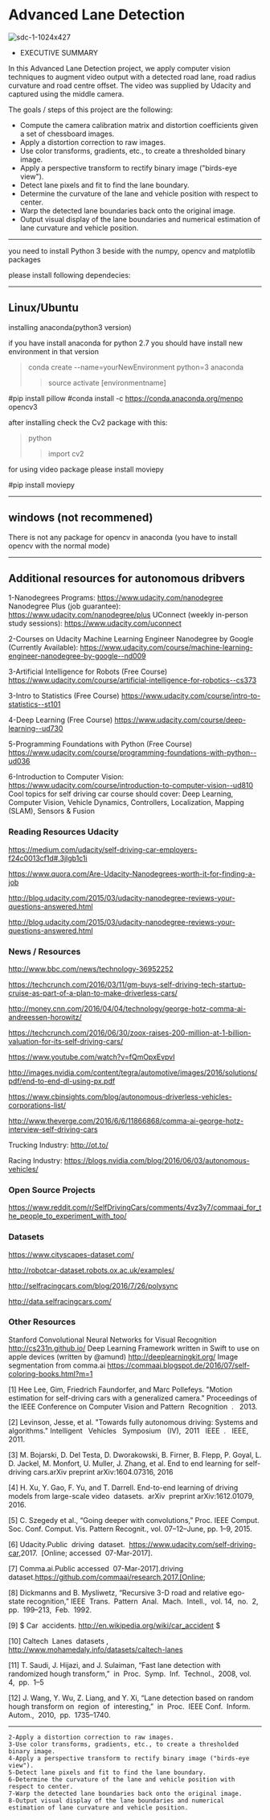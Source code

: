 Advanced Lane Detection
===

![sdc-1-1024x427](https://user-images.githubusercontent.com/25509152/33837471-770be3a2-de9d-11e7-97cc-50c6224bfcc3.png)

- EXECUTIVE SUMMARY

In this Advanced Lane Detection project, we apply computer vision techniques to augment video output with a detected road lane, road radius curvature and road centre offset. The video was supplied by Udacity and captured using the middle camera.

The goals / steps of this project are the following:

- Compute the camera calibration matrix and distortion coefficients given a set of chessboard images.
- Apply a distortion correction to raw images.
- Use color transforms, gradients, etc., to create a thresholded binary image.
- Apply a perspective transform to rectify binary image ("birds-eye view").
- Detect lane pixels and fit to find the lane boundary.
- Determine the curvature of the lane and vehicle position with respect to center.
- Warp the detected lane boundaries back onto the original image.
- Output visual display of the lane boundaries and numerical estimation of lane curvature and vehicle position.



------------------------------------------------
you need to install  Python 3 beside with the numpy, opencv and matplotlib  packages

please install following dependecies:

------------------------------------------------------------
## Linux/Ubuntu

installing anaconda(python3 version)

if you have install anaconda for python 2.7 you should have install new environment in that version

> conda create --name=yourNewEnvironment python=3 anaconda
>> source activate [environmentname]


#pip install pillow
#conda install -c https://conda.anaconda.org/menpo opencv3

after installing check the Cv2 package with this:

>python
>> import cv2

for using  video package please install moviepy

#pip install moviepy



---------------------------------------------------------------------------------------------------------------------
## windows (not recommened)

There is not any package for opencv in anaconda (you have to install opencv with the normal mode)


--------------------------------------------------------------------------------------------------------------------

## Additional resources for autonomous dribvers


1-Nanodegrees Programs: https://www.udacity.com/nanodegree
Nanodegree Plus (job guarantee): https://www.udacity.com/nanodegree/plus 
UConnect (weekly in-person study sessions):  https://www.udacity.com/uconnect 

2-Courses on Udacity Machine Learning Engineer Nanodegree by Google (Currently Available): https://www.udacity.com/course/machine-learning-engineer-nanodegree-by-google--nd009

3-Artificial Intelligence for Robots (Free Course) https://www.udacity.com/course/artificial-intelligence-for-robotics--cs373

3-Intro to Statistics (Free Course) https://www.udacity.com/course/intro-to-statistics--st101

4-Deep Learning (Free Course) https://www.udacity.com/course/deep-learning--ud730

5-Programming Foundations with Python (Free Course) https://www.udacity.com/course/programming-foundations-with-python--ud036 

6-Introduction to Computer Vision: https://www.udacity.com/course/introduction-to-computer-vision--ud810
Cool topics for self driving car course should cover: 
Deep Learning, Computer Vision, Vehicle Dynamics, Controllers, Localization, Mapping (SLAM), Sensors & Fusion

### Reading Resources Udacity

https://medium.com/udacity/self-driving-car-employers-f24c0013cf1d#.3jlgb1c1i 

https://www.quora.com/Are-Udacity-Nanodegrees-worth-it-for-finding-a-job

http://blog.udacity.com/2015/03/udacity-nanodegree-reviews-your-questions-answered.html

http://blog.udacity.com/2015/03/udacity-nanodegree-reviews-your-questions-answered.html


### News / Resources

http://www.bbc.com/news/technology-36952252

https://techcrunch.com/2016/03/11/gm-buys-self-driving-tech-startup-cruise-as-part-of-a-plan-to-make-driverless-cars/

http://money.cnn.com/2016/04/04/technology/george-hotz-comma-ai-andreessen-horowitz/

https://techcrunch.com/2016/06/30/zoox-raises-200-million-at-1-billion-valuation-for-its-self-driving-cars/

https://www.youtube.com/watch?v=fQmOpxEvpvI

http://images.nvidia.com/content/tegra/automotive/images/2016/solutions/pdf/end-to-end-dl-using-px.pdf

https://www.cbinsights.com/blog/autonomous-driverless-vehicles-corporations-list/ 

http://www.theverge.com/2016/6/6/11866868/comma-ai-george-hotz-interview-self-driving-cars

Trucking Industry: http://ot.to/

Racing Industry: https://blogs.nvidia.com/blog/2016/06/03/autonomous-vehicles/

### Open Source Projects

https://www.reddit.com/r/SelfDrivingCars/comments/4vz3y7/commaai_for_the_people_to_experiment_with_too/

### Datasets

https://www.cityscapes-dataset.com/

http://robotcar-dataset.robots.ox.ac.uk/examples/ 

http://selfracingcars.com/blog/2016/7/26/polysync

http://data.selfracingcars.com/

### Other Resources
Stanford Convolutional Neural Networks for Visual Recognition http://cs231n.github.io/
Deep Learning Framework written in Swift to use on apple devices (written by @amund) http://deeplearningkit.org/
Image segmentation from comma.ai https://commaai.blogspot.de/2016/07/self-coloring-books.html?m=1

[1] Hee Lee, Gim, Friedrich Faundorfer, and Marc Pollefeys. "Motion estimation for self-driving
cars with a generalized camera." ​ Proceedings of the IEEE Conference on Computer Vision and
Pattern ​ ​ Recognition ​ . ​ ​ 2013.

[2] Levinson, Jesse, et al. "Towards fully autonomous driving: Systems and algorithms."
Intelligent ​ ​ Vehicles ​ ​ Symposium ​ ​ (IV), ​ ​ 2011 ​ ​ IEEE ​ . ​ ​ IEEE,​ ​ 2011.


[3] M. Bojarski, D. Del Testa, D. Dworakowski, B. Firner, B. Flepp, P. Goyal, L. D. Jackel, M.
Monfort, U. Muller, J. Zhang, et al. End to end learning for self-driving cars.arXiv preprint
arXiv:1604.07316,​ ​ 2016

[4] H. Xu, Y. Gao, F. Yu, and T. Darrell. End-to-end learning of driving models from large-scale
video​ ​ datasets.​ ​ arXiv​ ​ preprint​ ​ arXiv:1612.01079,​ ​ 2016.


[5] C. Szegedy et al., “Going deeper with convolutions,” Proc. IEEE Comput. Soc. Conf. Comput. Vis. Pattern Recognit., vol. 07–12–June, pp. 1–9, 2015.


[6] Udacity.Public​ ​ driving​ ​ dataset.​ ​ https://www.udacity.com/self-driving-car,​ ​ 2017.​ ​ [Online;
accessed​ ​ 07-Mar-2017].


[7] Comma.ai.Public accessed​ ​ 07-Mar-2017].driving   dataset.https://github.com/commaai/research,2017.[Online;


[8] Dickmanns and B. Mysliwetz, “Recursive 3-D road and relative ego- state recognition,”
IEEE​ ​ Trans.​ ​ Pattern​ ​ Anal.​ ​ Mach.​ ​ Intell.,​ ​ vol.​ ​ 14,​ ​ no.​ ​ 2,​ ​ pp.​ ​ 199–213,​ ​ Feb.​ ​ 1992.

[9] ​$ Car​ ​ accidents.​ http://en.wikipedia.org/wiki/car_accident $


[10] Caltech​ ​ Lanes​ ​ datasets​ , ​ ​ http://www.mohamedaly.info/datasets/caltech-lanes


[11] T. Saudi, J. Hijazi, and J. Sulaiman, “Fast lane detection with randomized hough
transform,”​ ​ in​ ​ Proc.​ ​ Symp.​ ​ Inf.​ ​ Technol.,​ ​ 2008,​ ​ vol.​ ​ 4,​ ​ pp.​ ​ 1–5


[12] J. Wang, Y. Wu, Z. Liang, and Y. Xi, “Lane detection based on random hough transform
on​ ​ region​ ​ of​ ​ interesting,”​ ​ in​ ​ Proc.​ ​ IEEE​ ​ Conf.​ ​ Inform.​ ​ Autom.,​ ​ 2010,​ ​ pp.​ ​ 1735–1740.

------------------------------------------------------------

    2-Apply a distortion correction to raw images.
    3-Use color transforms, gradients, etc., to create a thresholded binary image.
    4-Apply a perspective transform to rectify binary image ("birds-eye view").
    5-Detect lane pixels and fit to find the lane boundary.
    6-Determine the curvature of the lane and vehicle position with respect to center.
    7-Warp the detected lane boundaries back onto the original image.
    8-Output visual display of the lane boundaries and numerical estimation of lane curvature and vehicle position.



